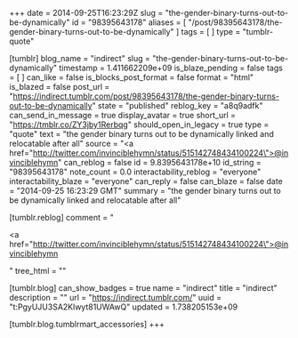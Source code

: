 +++
date = 2014-09-25T16:23:29Z
slug = "the-gender-binary-turns-out-to-be-dynamically"
id = "98395643178"
aliases = [ "/post/98395643178/the-gender-binary-turns-out-to-be-dynamically" ]
tags = [ ]
type = "tumblr-quote"

[tumblr]
blog_name = "indirect"
slug = "the-gender-binary-turns-out-to-be-dynamically"
timestamp = 1.411662209e+09
is_blaze_pending = false
tags = [ ]
can_like = false
is_blocks_post_format = false
format = "html"
is_blazed = false
post_url = "https://indirect.tumblr.com/post/98395643178/the-gender-binary-turns-out-to-be-dynamically"
state = "published"
reblog_key = "a8q9adfk"
can_send_in_message = true
display_avatar = true
short_url = "https://tmblr.co/ZY3jby1Rerbqg"
should_open_in_legacy = true
type = "quote"
text = "the gender binary turns out to be dynamically linked and relocatable after all"
source = "<a href=\"http://twitter.com/invinciblehymn/status/515142748434100224\">@invinciblehymn</a>"
can_reblog = false
id = 9.8395643178e+10
id_string = "98395643178"
note_count = 0.0
interactability_reblog = "everyone"
interactability_blaze = "everyone"
can_reply = false
can_blaze = false
date = "2014-09-25 16:23:29 GMT"
summary = "the gender binary turns out to be dynamically linked and relocatable after all"

[tumblr.reblog]
comment = "<p><a href=\"http://twitter.com/invinciblehymn/status/515142748434100224\">@invinciblehymn</a></p>"
tree_html = ""

[tumblr.blog]
can_show_badges = true
name = "indirect"
title = "indirect"
description = ""
url = "https://indirect.tumblr.com/"
uuid = "t:PgyUJU3SA2Klwyt81UWAwQ"
updated = 1.738205153e+09

[tumblr.blog.tumblrmart_accessories]
+++
